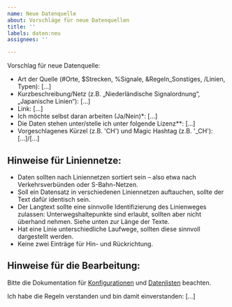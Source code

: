 ```yaml
---
name: Neue Datenquelle
about: Vorschläge für neue Datenquellen
title: ''
labels: daten:neu
assignees: ''

---
```


Vorschlag für neue Datenquelle:
* Art der Quelle (#Orte, $Strecken, %Signale, &Regeln_Sonstiges, /Linien, Typen): […]
* Kurzbeschreibung/Netz (z.B. „Niederländische Signalordnung“, „Japanische Linien“): […]
* Link: […]
* Ich möchte selbst daran arbeiten (Ja/Nein)*: […]
* Die Daten stehen unter/stelle ich unter folgende Lizenz**: […]
* Vorgeschlagenes Kürzel (z.B. 'CH') und Magic Hashtag (z.B. '\_CH'): […]/[…]

## Hinweise für Liniennetze:
- Daten sollten nach Liniennetzen sortiert sein – also etwa nach Verkehrsverbünden oder S-Bahn-Netzen.
- Soll ein Datensatz in verschiedenen Liniennetzen auftauchen, sollte der Text dafür identisch sein.
- Der Langtext sollte eine sinnvolle Identifizierung des Linienweges zulassen: Unterwegshaltepunkte sind erlaubt, sollten aber nicht überhand nehmen. Siehe unten zur Länge der Texte.
- Hat eine Linie unterschiedliche Laufwege, sollten diese sinnvoll dargestellt werden.
- Keine zwei Einträge für Hin- und Rückrichtung.

## Hinweise für die Bearbeitung:
Bitte die Dokumentation für [Konfigurationen](https://ds100.frankfurtium.de/data.html) und  [Datenlisten](https://ds100.frankfurtium.de/sources.html) beachten.

Ich habe die Regeln verstanden und bin damit einverstanden: […]
